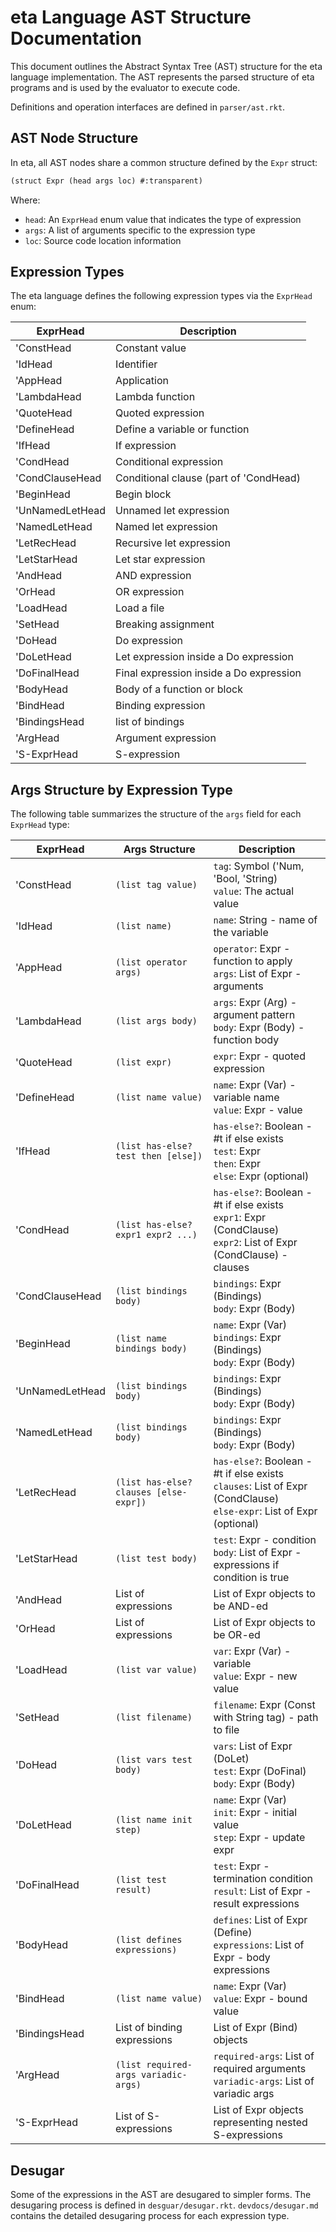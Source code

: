 # eta Language AST Structure Documentation

This document outlines the Abstract Syntax Tree (AST) structure for the eta language implementation. The AST represents the parsed structure of eta programs and is used by the evaluator to execute code.

Definitions and operation interfaces are defined in `parser/ast.rkt`.

## AST Node Structure

In eta, all AST nodes share a common structure defined by the `Expr` struct:

```scheme
(struct Expr (head args loc) #:transparent)
```

Where:
- `head`: An `ExprHead` enum value that indicates the type of expression
- `args`: A list of arguments specific to the expression type
- `loc`: Source code location information

## Expression Types

The eta language defines the following expression types via the `ExprHead` enum:

| ExprHead        | Description                             |
| --------------- | --------------------------------------- |
| 'ConstHead      | Constant value                          |
| 'IdHead         | Identifier                              |
| 'AppHead        | Application                             |
| 'LambdaHead     | Lambda function                         |
| 'QuoteHead      | Quoted expression                       |
| 'DefineHead     | Define a variable or function           |
| 'IfHead         | If expression                           |
| 'CondHead       | Conditional expression                  |
| 'CondClauseHead | Conditional clause  (part of 'CondHead) |
| 'BeginHead      | Begin block                             |
| 'UnNamedLetHead | Unnamed let expression                  |
| 'NamedLetHead   | Named let expression                    |
| 'LetRecHead     | Recursive let expression                |
| 'LetStarHead    | Let star expression                     |
| 'AndHead        | AND expression                          |
| 'OrHead         | OR expression                           |
| 'LoadHead       | Load a file                             |
| 'SetHead        | Breaking assignment                     |
| 'DoHead         | Do expression                           |
| 'DoLetHead      | Let expression inside a Do expression   |
| 'DoFinalHead    | Final expression inside a Do expression |
| 'BodyHead       | Body of a function or block             |
| 'BindHead       | Binding expression                      |
| 'BindingsHead   | list of bindings                        |
| 'ArgHead        | Argument expression                     |
| 'S-ExprHead     | S-expression                            |

## Args Structure by Expression Type

The following table summarizes the structure of the `args` field for each `ExprHead` type:

| ExprHead        | Args Structure                         | Description                                                                                                              |
| --------------- | -------------------------------------- | ------------------------------------------------------------------------------------------------------------------------ |
| 'ConstHead      | `(list tag value)`                     | `tag`: Symbol ('Num, 'Bool, 'String)<br>`value`: The actual value                                                        |
| 'IdHead         | `(list name)`                          | `name`: String - name of the variable                                                                                    |
| 'AppHead        | `(list operator args)`                 | `operator`: Expr - function to apply<br>`args`: List of Expr - arguments                                                 |
| 'LambdaHead     | `(list args body)`                     | `args`: Expr (Arg) - argument pattern<br>`body`: Expr (Body) - function body                                             |
| 'QuoteHead      | `(list expr)`                          | `expr`: Expr - quoted expression                                                                                         |
| 'DefineHead     | `(list name value)`                    | `name`: Expr (Var) - variable name<br>`value`: Expr - value                                                              |
| 'IfHead         | `(list has-else? test then [else])`    | `has-else?`: Boolean - #t if else exists<br>`test`: Expr<br>`then`: Expr<br>`else`: Expr (optional)                      |
| 'CondHead       | `(list has-else? expr1 expr2 ...)`     | `has-else?`: Boolean - #t if else exists<br>`expr1`: Expr (CondClause)<br>`expr2`: List of Expr (CondClause) - clauses   |
| 'CondClauseHead | `(list bindings body)`                 | `bindings`: Expr (Bindings)<br>`body`: Expr (Body)                                                                       |
| 'BeginHead      | `(list name bindings body)`            | `name`: Expr (Var)<br>`bindings`: Expr (Bindings)<br>`body`: Expr (Body)                                                 |
| 'UnNamedLetHead | `(list bindings body)`                 | `bindings`: Expr (Bindings)<br>`body`: Expr (Body)                                                                       |
| 'NamedLetHead   | `(list bindings body)`                 | `bindings`: Expr (Bindings)<br>`body`: Expr (Body)                                                                       |
| 'LetRecHead     | `(list has-else? clauses [else-expr])` | `has-else?`: Boolean - #t if else exists<br>`clauses`: List of Expr (CondClause)<br>`else-expr`: List of Expr (optional) |
| 'LetStarHead    | `(list test body)`                     | `test`: Expr - condition<br>`body`: List of Expr - expressions if condition is true                                      |
| 'AndHead        | List of expressions                    | List of Expr objects to be AND-ed                                                                                        |
| 'OrHead         | List of expressions                    | List of Expr objects to be OR-ed                                                                                         |
| 'LoadHead       | `(list var value)`                     | `var`: Expr (Var) - variable<br>`value`: Expr - new value                                                                |
| 'SetHead        | `(list filename)`                      | `filename`: Expr (Const with String tag) - path to file                                                                  |
| 'DoHead         | `(list vars test body)`                | `vars`: List of Expr (DoLet)<br>`test`: Expr (DoFinal)<br>`body`: Expr (Body)                                            |
| 'DoLetHead      | `(list name init step)`                | `name`: Expr (Var)<br>`init`: Expr - initial value<br>`step`: Expr - update expr                                         |
| 'DoFinalHead    | `(list test result)`                   | `test`: Expr - termination condition<br>`result`: List of Expr - result expressions                                      |
| 'BodyHead       | `(list defines expressions)`           | `defines`: List of Expr (Define)<br>`expressions`: List of Expr - body expressions                                       |
| 'BindHead       | `(list name value)`                    | `name`: Expr (Var)<br>`value`: Expr - bound value                                                                        |
| 'BindingsHead   | List of binding expressions            | List of Expr (Bind) objects                                                                                              |
| 'ArgHead        | `(list required-args variadic-args)`   | `required-args`: List of required arguments<br>`variadic-args`: List of variadic args                                    |
| 'S-ExprHead     | List of S-expressions                  | List of Expr objects representing nested S-expressions                                                                   |


## Desugar

Some of the expressions in the AST are desugared to simpler forms. 
The desugaring process is defined in `desguar/desugar.rkt`. 
`devdocs/desugar.md` contains the detailed desugaring process for each expression type.